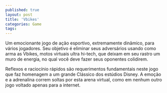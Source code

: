 ```yaml
---
published: true
layout: post
title: 'Vbikes'
categories: Game
tags: 
---
```

Um emocionante jogo de a&ccedil;&atilde;o esportivo, extremamente din&acirc;mico, para v&aacute;rios jogadores. Seu objetivo &eacute; eliminar seus advers&aacute;rios usando como arma as Vbikes, motos virtuais ultra hi-tech, que deixam em seu rastro um muro de energia, no qual voc&ecirc; deve fazer seus oponentes colidirem.







Reflexos e racioc&iacute;nio r&aacute;pidos s&atilde;o requerimentos fundamentais neste jogo que faz homenagem a um grande Cl&aacute;ssico dos est&uacute;dios Disney. A emo&ccedil;&atilde;o e a adrenalina correm soltas por esta arena virtual, como em nenhum outro jogo voltado apenas para a internet.





